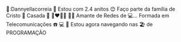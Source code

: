 💜:Dannyellacorreia 💜
Estou com 2.4 anitos 😊
Faço parte da família de Cristo 🙏
Casada 💌 👩‍❤️‍💋‍👨 👰‍♀️
Amante de Redes de 💻...
Formada em Telecomunicações ☎️ 💻 📠
Estou agora navegando nas 🏖️ de PROGRAMAÇÃO
